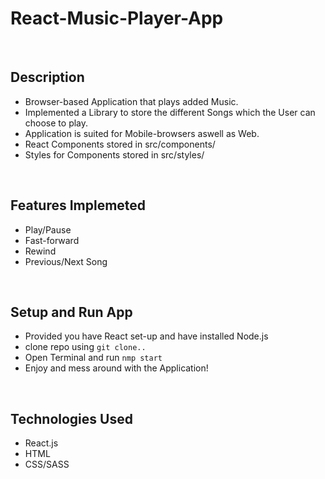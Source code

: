 # React-Music-Player-App

<br/>

## Description
- Browser-based Application that plays added Music. 
- Implemented a Library to store the different Songs which the User can choose to play. 
- Application is suited for Mobile-browsers aswell as Web.
- React Components stored in src/components/
- Styles for Components stored in src/styles/ 

<br/>

## Features Implemeted
- Play/Pause
- Fast-forward 
- Rewind 
- Previous/Next Song

<br/>

## Setup and Run App 
- Provided you have React set-up and have installed Node.js
- clone repo using `git clone..` 
- Open Terminal and run `nmp start`  
- Enjoy and mess around with the Application!

<br/>

## Technologies Used
- React.js
- HTML
- CSS/SASS
